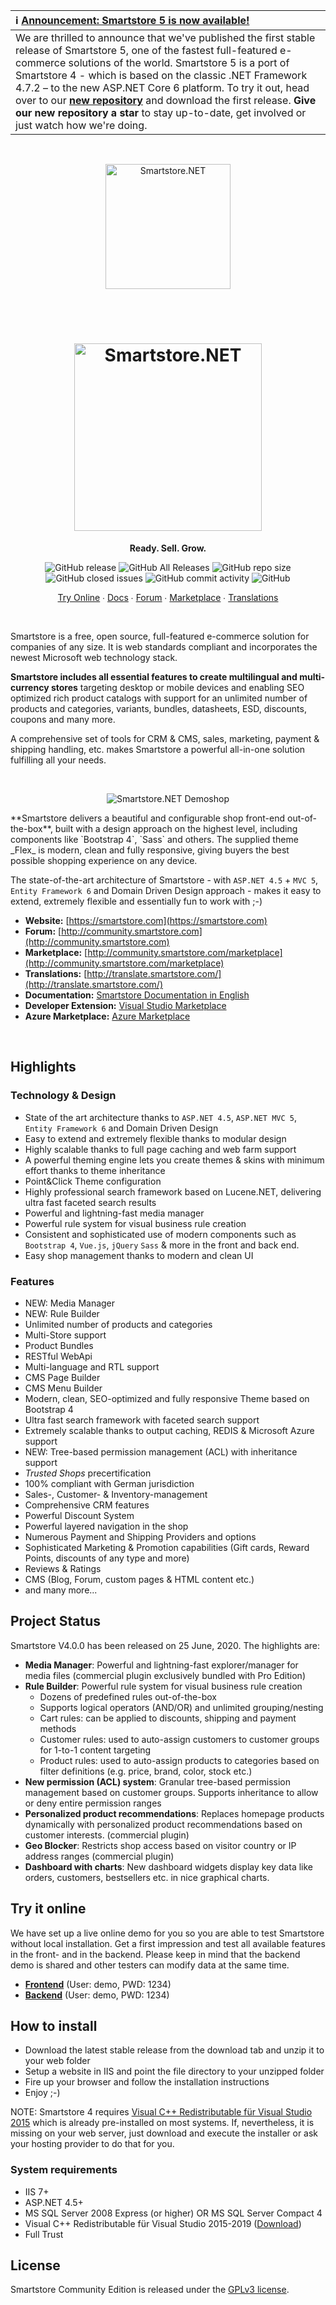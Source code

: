 | <div align="left">:information_source: **[Announcement: Smartstore 5 is now available!](https://github.com/smartstore/Smartstore)**</div> |
| --- |
| We are thrilled to announce that we've published the first stable release of Smartstore 5, one of the fastest full-featured e-commerce solutions of the world. Smartstore 5 is a port of Smartstore 4 - which is based on the classic .NET Framework 4.7.2 – to the new ASP.NET Core 6 platform. To try it out, head over to our **[new repository](https://github.com/smartstore/Smartstore)** and download the first release. **Give our new repository a star** to stay up-to-date, get involved or just watch how we're doing.|

<br/>

<p align="center">
	<a href="https://www.smartstore.com" target="_blank" rel="noopener noreferrer">
		<img src="assets/smartstore-icon.png" alt="Smartstore.NET" width="200">
	</a>
</p>

<br/>
<br/>

<h1 align="center">
	<img src="assets/smartstore-text.png" alt="Smartstore.NET" width="300">
</h1>
<p align="center"><strong>Ready. Sell. Grow.</strong></p>

<p align="center">
	<img alt="GitHub release" src="https://img.shields.io/github/release/smartstore/SmartStoreNET.svg?color=%2344b284">
	<img alt="GitHub All Releases" src="https://img.shields.io/github/downloads/smartstore/SmartStoreNET/total.svg?color=%23f7a833">
	<img alt="GitHub repo size" src="https://img.shields.io/github/repo-size/smartstore/SmartStoreNET.svg?color=%2364c1c7">
	<img alt="GitHub closed issues" src="https://img.shields.io/github/issues-closed/smartstore/SmartStoreNET.svg?color=%23307abe">
	<img alt="GitHub commit activity" src="https://img.shields.io/github/commit-activity/m/smartstore/SmartStoreNET.svg?color=%2399b433&label=commits">
	<img alt="GitHub" src="https://img.shields.io/github/license/smartstore/SmartStoreNET.svg?color=%23999999">
</p>

<p align="center">
	<a href="#try-it-online">Try Online</a> ∙
    <a href="http://docs.smartstore.com/display/SMNET">Docs</a> ∙ 
	<a href="http://community.smartstore.com">Forum</a> ∙ 
	<a href="http://community.smartstore.com/marketplace">Marketplace</a> ∙ 
	<a href="http://translate.smartstore.com/">Translations</a>
</p>
<br/>

Smartstore is a free, open source, full-featured e-commerce solution for companies of any size. It is web standards compliant and incorporates the newest Microsoft web technology stack.

__Smartstore includes all essential features to create multilingual and multi-currency stores__ targeting desktop or mobile devices and enabling SEO optimized rich product catalogs with support for an unlimited number of products and categories, variants, bundles, datasheets, ESD, discounts, coupons and many more.

A comprehensive set of tools for CRM & CMS, sales, marketing, payment & shipping handling, etc. makes Smartstore a powerful all-in-one solution fulfilling all your needs.

<br/>
<p align="center">
  <img src="assets/sm4-devices.png" alt="Smartstore.NET Demoshop" />
</p>
**Smartstore delivers a beautiful and configurable shop front-end out-of-the-box**, built with a design approach on the highest level, including components like `Bootstrap 4`, `Sass` and others. The supplied theme _Flex_ is modern, clean and fully responsive, giving buyers the best possible shopping experience on any device. 

The state-of-the-art architecture of Smartstore - with `ASP.NET 4.5` + `MVC 5`, `Entity Framework 6` and Domain Driven Design approach - makes it easy to extend, extremely flexible and essentially fun to work with ;-)

* **Website:** [https://smartstore.com](https://smartstore.com)
* **Forum:** [http://community.smartstore.com](http://community.smartstore.com)
* **Marketplace:** [http://community.smartstore.com/marketplace](http://community.smartstore.com/marketplace)
* **Translations:** [http://translate.smartstore.com/](http://translate.smartstore.com/)
* **Documentation:** [Smartstore Documentation in English](http://docs.smartstore.com/display/SMNET)
* **Developer Extension:** [Visual Studio Marketplace](https://marketplace.visualstudio.com/items?itemName=SmartStoreAG.Smartstore)
* **Azure Marketplace:** [Azure Marketplace](https://azuremarketplace.microsoft.com/en-us/marketplace/apps/smartstore-ag.smartstorenet?tab=Overview)

<p>&nbsp;</p>

## Highlights

### Technology & Design

* State of the art architecture thanks to `ASP.NET 4.5`, `ASP.NET MVC 5`, `Entity Framework 6` and Domain Driven Design
* Easy to extend and extremely flexible thanks to modular design
* Highly scalable thanks to full page caching and web farm support 
* A powerful theming engine lets you create themes & skins with minimum effort thanks to theme inheritance
* Point&Click Theme configuration
* Highly professional search framework based on Lucene.NET, delivering ultra fast faceted search results
* Powerful and lightning-fast media manager
* Powerful rule system for visual business rule creation
* Consistent and sophisticated use of modern components such as `Bootstrap 4`, `Vue.js`, `jQuery` `Sass` & more in the front and back end.
* Easy shop management thanks to modern and clean UI

### Features

* NEW: Media Manager
* NEW: Rule Builder
* Unlimited number of products and categories
* Multi-Store support
* Product Bundles
* RESTful WebApi
* Multi-language and RTL support
* CMS Page Builder
* CMS Menu Builder
* Modern, clean, SEO-optimized and fully responsive Theme based on Bootstrap 4
* Ultra fast search framework with faceted search support
* Extremely scalable thanks to output caching, REDIS & Microsoft Azure support
* NEW: Tree-based permission management (ACL) with inheritance support
* *Trusted Shops* precertification
* 100% compliant with German jurisdiction
* Sales-, Customer- & Inventory-management
* Comprehensive CRM features
* Powerful Discount System
* Powerful layered navigation in the shop
* Numerous Payment and Shipping Providers and options
* Sophisticated Marketing & Promotion capabilities (Gift cards, Reward Points, discounts of any type and more)
* Reviews & Ratings
* CMS (Blog, Forum, custom pages & HTML content etc.)
* and many more...



## Project Status

Smartstore V4.0.0 has been released on 25 June, 2020. The highlights are:

* **Media Manager**: Powerful and lightning-fast explorer/manager for media files (commercial plugin exclusively bundled with Pro Edition)
* **Rule Builder**: Powerful rule system for visual business rule creation
  * Dozens of predefined rules out-of-the-box
  * Supports logical operators (AND/OR) and unlimited grouping/nesting
  * Cart rules: can be applied to discounts, shipping and payment methods
  * Customer rules: used to auto-assign customers to customer groups for 1-to-1 content targeting
  * Product rules: used to auto-assign products to categories based on filter definitions (e.g. price, brand, color, stock etc.)
* **New permission (ACL) system**: Granular tree-based permission management based on customer groups. Supports inheritance to allow or deny entire permission ranges
* **Personalized product recommendations**: Replaces homepage products dynamically with personalized product recommendations based on customer interests. (commercial plugin)
* **Geo Blocker**: Restricts shop access based on visitor country or IP address ranges (commercial plugin)
* **Dashboard with charts**: New dashboard widgets display key data like orders, customers, bestsellers etc. in nice graphical charts. 



## Try it online

We have set up a live online demo for you so you are able to test Smartstore without local installation. Get a first impression and test all available features in the front- and in the backend. Please keep in mind that the backend demo is shared and other testers can modify data at the same time.

* [**Frontend**](https://demo.smartstore.com/frontend/en) (User: demo, PWD: 1234)
* [**Backend**](https://demo.smartstore.com/backend/en/login) (User: demo, PWD: 1234)



## How to install

* Download the latest stable release from the download tab and unzip it to your web folder
* Setup a website in IIS and point the file directory to your unzipped folder
* Fire up your browser and follow the installation instructions
* Enjoy ;-)

NOTE: Smartstore 4 requires [Visual C++ Redistributable für Visual Studio 2015](https://www.microsoft.com/en-US/download/details.aspx?id=52685) which is already pre-installed on most systems. If, nevertheless, it is missing on your web server, just download and execute the installer or ask your hosting provider to do that for you.

### System requirements

* IIS 7+
* ASP.NET 4.5+
* MS SQL Server 2008 Express (or higher) OR MS SQL Server Compact 4
* Visual C++ Redistributable für Visual Studio 2015-2019 ([Download](https://support.microsoft.com/en-us/help/2977003/the-latest-supported-visual-c-downloads))
* Full Trust



## License

Smartstore Community Edition is released under the [GPLv3 license](http://www.gnu.org/licenses/gpl-3.0.txt).
